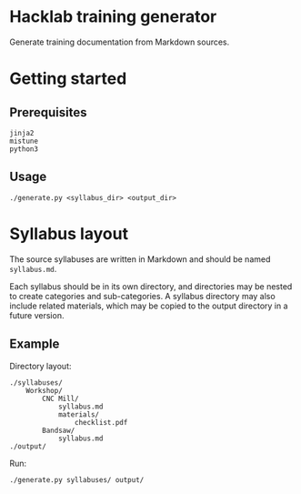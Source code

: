 # Hacklab training generator

Generate training documentation from Markdown sources.

# Getting started

## Prerequisites

    jinja2
    mistune
    python3
    
## Usage

    ./generate.py <syllabus_dir> <output_dir>

# Syllabus layout

The source syllabuses are written in Markdown and should be named `syllabus.md`.

Each syllabus should be in its own directory, and directories may be nested to create categories and sub-categories. A syllabus directory may also include related materials, which may be copied to the output directory in a future version.

## Example

Directory layout:

    ./syllabuses/
        Workshop/
            CNC Mill/
                syllabus.md
                materials/
                    checklist.pdf
            Bandsaw/
                syllabus.md
    ./output/

Run:

    ./generate.py syllabuses/ output/
